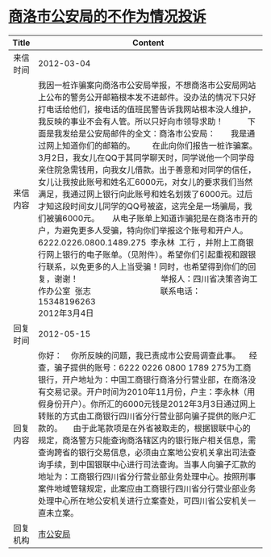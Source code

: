 # <a href="http://www.shangluo.gov.cn/zmhd/ldxxxx.jsp?urltype=leadermail.LeaderMailContentUrl&wbtreeid=1112&leadermailid=1089">商洛市公安局的不作为情况投诉</a>
| Title |                                                                                                                                                                                                                                                                                                                                            Content                                                                                                                                                                                                                                                                                                                                            |
|:-----:|-----------------------------------------------------------------------------------------------------------------------------------------------------------------------------------------------------------------------------------------------------------------------------------------------------------------------------------------------------------------------------------------------------------------------------------------------------------------------------------------------------------------------------------------------------------------------------------------------------------------------------------------------------------------------------------------------|
| 来信时间  | 2012-03-04                                                                                                                                                                                                                                                                                                                                                                                                                                                                                                                                                                                                                                                                                    |
| 来信内容  | 我因一桩诈骗案向商洛市公安局举报，不想商洛市公安局网站上公布的警务公开邮箱根本发不进邮件。没办法的情况下只好打电话给他们，接电话的值班民警告诉我网站根本没人维护，我反映的事业不会有人管。所以只好向市领导求助！           下面是我发给是公安局邮件的全文：商洛市公安局：       我是通过网上知道你们的邮箱的。        在此向你们报告一桩诈骗案。3月2日，我女儿在QQ于其同学聊天时，同学说他一个同学母亲住院急需钱用，向我女儿借款。出于善意和对同学的信任，女儿让我按此账号和姓名汇6000元，对女儿的要求我们当然满足，我通过网上银行向此账号和姓名划拨了6000元。过后才知这段时间女儿同学的QQ号被盗，这完全是一场骗局，我们被骗6000元。      从电子账单上知道诈骗犯是在商洛市开的户，为避免更多人受骗，特向你们举报这个账号和开户人。6222.0226.0800.1489.275  李永林  工行 ，并附上工商银行网上银行的电子账单。（见附件）。希望你们引起重视和跟银行联系，以免更多的人上当受骗！同时，也希望得到你们的回复，谢谢！                                      举报人：四川省决策咨询工作办公室  张志                                联系电话：15348196263                                                                            2012年3月4日 |
| 回复时间  | 2012-05-15                                                                                                                                                                                                                                                                                                                                                                                                                                                                                                                                                                                                                                                                                    |
| 回复内容  | 你好：    你所反映的问题，我已责成市公安局调查此事。    经查，骗子提供的账号：6222 0226 0800 1789 275为工商银行，开户地址为：中国工商银行商洛分行营业部，在商洛没有交易记录。开户时间为2010年11月份，户主：李永林（用假身份开户）。你所汇的6000元钱是2012年3月3日通过网上转账的方式由工商银行四川省分行营业部向骗子提供的账户汇款的。     由于此笔款项是在外省被取走的，根据银联中心的规定，商洛警方只能查询商洛辖区内的银行账户相关信息，需查询跨省的银行交易信息，必须由立案地公安机关拿出司法查询手续，到中国银联中心进行司法查询。当事人向骗子汇款的地址为：工商银行四川省分行营业部业务处理中心。按照刑事案件地域管辖规定，此案应由工商银行四川省分行营业部业务处理中心所在地公安机关进行立案查处，可四川省公安机关一直未立案。                                                                                                                                                                                                                                                                                                  |
| 回复机构  | <a href="../../category/agencies/市公安局.md">市公安局</a>                                                                                                                                                                                                                                                                                                                                                                                                                                                                                                                                                                                                                                            |